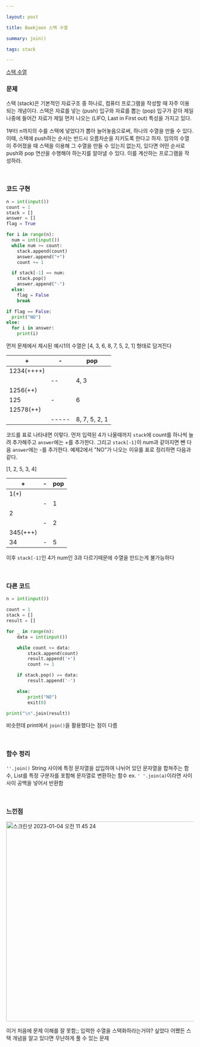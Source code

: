 ```yaml
---

layout: post

title: Baekjoon 스택 수열

summary: join()

tags: stack

---
```


[스택 수열](https://www.acmicpc.net/problem/1874)

### 문제

스택 (stack)은 기본적인 자료구조 중 하나로, 컴퓨터 프로그램을 작성할 때 자주 이용되는 개념이다. 스택은 자료를 넣는 (push) 입구와 자료를 뽑는 (pop) 입구가 같아 제일 나중에 들어간 자료가 제일 먼저 나오는 (LIFO, Last in First out) 특성을 가지고 있다.

1부터 n까지의 수를 스택에 넣었다가 뽑아 늘어놓음으로써, 하나의 수열을 만들 수 있다. 이때, 스택에 push하는 순서는 반드시 오름차순을 지키도록 한다고 하자. 임의의 수열이 주어졌을 때 스택을 이용해 그 수열을 만들 수 있는지 없는지, 있다면 어떤 순서로 push와 pop 연산을 수행해야 하는지를 알아낼 수 있다. 이를 계산하는 프로그램을 작성하라.

<br/>

### 코드 구현

```python
n = int(input())
count = 1
stack = []
answer = []
flag = True

for i in range(n):
  num = int(input())
  while num >= count:
    stack.append(count)
    answer.append("+")
    count += 1

  if stack[-1] == num:
    stack.pop()
    answer.append("-")
  else:
    flag = False
    break

if flag == False:
  print("NO")
else:
  for i in answer:
    print(i)
```

먼저 문제에서 제시된 예시1의 수열은 [4, 3, 6, 8, 7, 5, 2, 1] 형태로 담겨진다

| +          | -     | pop           |
| ---------- | ----- | ------------- |
| 1234(++++) |       |               |
|            | --    | 4, 3          |
| 1256(++)   |       |               |
| 125        | -     | 6             |
| 12578(++)  |       |               |
|            | ----- | 8, 7, 5, 2, 1 |

코드를 표로 나타내면 이렇다. 먼저 입력된 4가 나올때까지 `stack`에 count를 하나씩 늘려 추가해주고 `answer`에는 +를 추가한다. 그리고 `stack[-1]`이 num과 같아지면 뺀 다음 `answer`에는 -를 추가한다. 예제2에서 "NO"가 나오는 이유를 표로 정리하면 다음과 같다.

[1, 2, 5, 3, 4]

| +        | -   | pop |
| -------- | --- | --- |
| 1(+)     |     |     |
|          | -   | 1   |
| 2        |     |     |
|          | -   | 2   |
| 345(+++) |     |     |
| 34       | -   | 5   |

이후 `stack[-1]`인 4가 num인 3과 다르기때문에 수열을 만드는게 불가능하다

<br/>

### 다른 코드

```python
n = int(input())

count = 1
stack = []
result = []

for _ in range(n):
    data = int(input())

    while count <= data:
        stack.append(count)
        result.append('+')
        count += 1

    if stack.pop() == data:
        result.append('-')

    else:
        print("NO")
        exit(0)

print("\n".join(result))
```

비슷한데 print에서 `join()`을 활용했다는 점이 다름

<br>

### 함수 정리

`''.join()` String 사이에 특정 문자열을 삽입하여 나뉘어 있던 문자열을 합쳐주는 함수, List를 특정 구분자를 포함해 문자열로 변환하는 함수 ex. `' '.join(a)`이라면 사이사이 공백을 넣어서 반환함

<br/>

### 느낀점

<img width="537" alt="스크린샷 2023-01-04 오전 11 45 24" src="https://user-images.githubusercontent.com/72901045/210474970-e21602e4-845e-4987-9a17-0668970766d9.png">

이거 처음에 문제 이해를 잘 못함;; 입력한 수열을 스택화하라는거야? 싶었다 어쨌든 스택 개념을 알고 있다면 무난하게 풀 수 있는 문제
